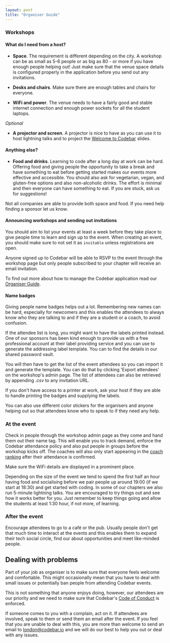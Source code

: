 ```yaml
---
layout: post
title: "Organiser Guide"
---
```


### Workshops

#### What do I need from a host?

- **Space**. The requirement is different depending on the city. A workshop can be as small as 5-6 people or as big as 80 - or more if you have enough people helping out! Just make sure that the venue space details is configured properly in the application before you send out any invitations.

- **Desks and chairs**. Make sure there are enough tables and chairs for everyone.

- **WiFi and power**. The venue needs to have a fairly good and stable internet connection and enough power sockets for all the student laptops.

*Optional*

- **A projector and screen**. A projector is nice to have as you can use it to host lightning talks  and to project the [Welcome to Codebar](http://wip) slides.


#### Anything else?

- **Food and drinks**. Learning to code after a long day at work can be hard. Offering food and giving people the opportunity to take a break and have something to eat before getting started makes our events more effective and accessible. You should also ask for vegetarian, vegan, and gluten-free options and also non-alcoholic drinks. The effort is minimal and then everyone can have something to eat. If you are stuck, ask us for suggestions!

Not all companies are able to provide both space and food. If you need help finding a sponsor let us know.

#### Announcing workshops and sending out invitations

You should aim to list your events at least a week before they take place to give people time to learn and sign up to the event. When creating an event, you should make sure to not set it as `invitable` unless registrations are open.

Anyone signed up to Codebar will be able to RSVP to the event through the workshop page but only people subscribed to your chapter will receive an email invitation.

To find out more about how to manage the Codebar application read our [Organiser Guide]().

#### Name badges

Giving people name badges helps out a lot. Remembering new names can be hard, especially for newcomers and this enables the attendees to always know who they are talking to and if they are a student or a coach, to avoid confusion.

If the attendee list is long, you might want to have the labels printed instead. One of our sponsors has been kind enough to provide us with a free professional account at their label providing service and you can use to generate the addressing label template. You can to find the details in our shared password vault.

You will then have to get the list of the event attendees so you can import it and generate the template. You can do that by clicking 'Export attendees' on the workshop's admin page. The list of attendees can also be retrieved by appending *.csv* to any invitation URL.

If you don't have access to a printer at work, ask your host if they are able to handle printing the badges and supplying the labels.

You can also use different color stickers for the organisers and anyone helping out so that attendees know who to speak to if they need any help.


### At the event

Check in people through the workshop admin page as they come and hand them out their name tag. This will enable you to track demand, enforce the Codebar attendance policy and also put people in groups before the workshop kicks off. The coaches will also only start appearing in the [coach ranking](http://codebar.io/coaches) after their attendance is confirmed.

Make sure the WiFi details are displayed in a prominent place.

Depending on the size of the event we tend to spend the first half an hour having food and socialising before we pair people up around 19:00 (if we start at 18:30) and get started with coding. In some of our chapters we also run 5-minute lightning talks. You are encouraged to try  things out and see how it works better for you. Just remember to keep things going and allow the students at least 1:30 hour, if not more, of learning.


### After the event

Encourage attendees to go to a café or the pub. Usually people don't get that much time to interact at the events and this enables them to expand their tech social circle, find our about opportunities and meet like-minded people.


## Dealing with problems

Part of your job as organiser is to make sure that everyone feels welcome and comfortable. This might occasionally mean that you have to deal with small issues or potentially ban people from attending Codebar events.

This is not something that anyone enjoys doing, however, our attendees are our priority and we need to make sure that Codebar's [Code of Conduct](http://codebar.io/code-of-conduct) is enforced.

If someone comes to you with a complain, act on it. If attendees are involved, speak to them or send them an email after the event. If you feel that you are unable to deal with this, you are more than welcome to send an email to london@codebar.io and we will do our best to help you out or deal with any issues.
